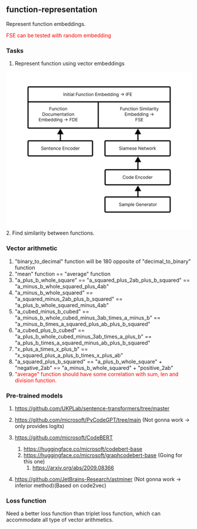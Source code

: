 ## function-representation

Represent function embeddings.

<span style="color:red;">FSE can be tested with random embedding</span>

### Tasks

1. Represent function using vector embeddings
<img src="./assets/initial_function_embedding_v2.png" alt="alt text">
2. Find similarity between functions.

### Vector arithmetic

1. "binary_to_decimal" function will be 180 opposite of "decimal_to_binary" function
2. "mean" function == "average" function
3. "a_plus_b_whole_square" == "a_squared_plus_2ab_plus_b_squared" == "a_minus_b_whole_squared_plus_4ab"
4. "a_minus_b_whole_squared" == "a_squared_minus_2ab_plus_b_squared" == "a_plus_b_whole_squared_minus_4ab"
5. "a_cubed_minus_b_cubed" == "a_minus_b_whole_cubed_minus_3ab_times_a_minus_b" == "a_minus_b_times_a_squared_plus_ab_plus_b_squared"
6. "a_cubed_plus_b_cubed" == "a_plus_b_whole_cubed_minus_3ab_times_a_plus_b" == "a_plus_b_times_a_squared_minus_ab_plus_b_squared"
7. "x_plus_a_times_x_plus_b" == "x_squared_plus_a_plus_b_times_x_plus_ab"
8. "a_squared_plus_b_squared" == "a_plus_b_whole_square" + "negative_2ab" == "a_minus_b_whole_squared" + "positive_2ab"
9. <span style="color:red;">"average" function should have some correlation with sum, len and division function.</span>


### Pre-trained models

1. https://github.com/UKPLab/sentence-transformers/tree/master

2. https://github.com/microsoft/PyCodeGPT/tree/main (Not gonna work -> only provides logits)
3. https://github.com/microsoft/CodeBERT
   1. https://huggingface.co/microsoft/codebert-base
   2. https://huggingface.co/microsoft/graphcodebert-base (Going for this one)
      1. https://arxiv.org/abs/2009.08366
4. https://github.com/JetBrains-Research/astminer (Not gonna work -> inferior method)(Based on code2vec)

### Loss function

Need a better loss function than triplet loss function, which can accommodate all type of vector arithmetics.